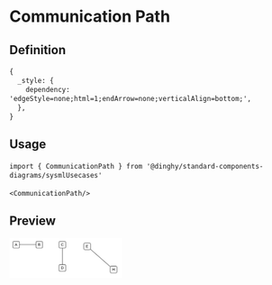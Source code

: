 # Communication Path

## Definition

```
{
  _style: { 
    dependency: 'edgeStyle=none;html=1;endArrow=none;verticalAlign=bottom;',
  },
}
```

## Usage

```
import { CommunicationPath } from '@dinghy/standard-components-diagrams/sysmlUsecases'

<CommunicationPath/>
```

## Preview

<img src="./communication-path.png" width="200"/>
